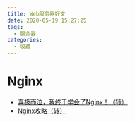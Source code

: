 ```yaml
---
title: Web服务器好文
date: 2020-05-19 15:27:25
tags:
  - 服务器
categories:
  - 收藏
---
```


# Nginx
- [喜极而泣，我终于学会了Nginx！（转）](https://mp.weixin.qq.com/s/a0DQRRaAHNoD_n2WdP-hJg)
- [Nginx攻略（转）](https://mp.weixin.qq.com/s/qpafmRq_3UKqkDFQfsxsww)
